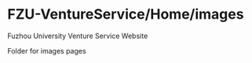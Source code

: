 # FZU-VentureService/Home/images
Fuzhou University Venture Service Website

Folder for images pages
